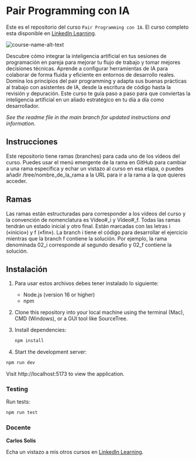 # Pair Programming con IA
Este es el repositorio del curso `Pair Programming con IA`. El curso completo esta disponible en [LinkedIn Learning][lil-course-url].

![course-name-alt-text][lil-thumbnail-url] 

Descubre cómo integrar la inteligencia artificial en tus sesiones de programación en pareja para mejorar tu flujo de trabajo y tomar mejores decisiones técnicas. Aprende a configurar herramientas de IA para colaborar de forma fluida y eficiente en entornos de desarrollo reales. Domina los principios del pair programming y adapta sus buenas prácticas al trabajo con asistentes de IA, desde la escritura de código hasta la revisión y depuración. Este curso te guía paso a paso para que conviertas la inteligencia artificial en un aliado estratégico en tu día a día como desarrollador.

_See the readme file in the main branch for updated instructions and information._

## Instrucciones
Este repositorio tiene ramas (branches) para cada uno de los vídeos del curso. Puedes usar el menú emergente de la rama en GitHub para cambiar a una rama específica y echar un vistazo al curso en esa etapa, o puedes añadir /tree/nombre_de_la_rama a la URL para ir a la rama a la que quieres acceder.

## Ramas
Las ramas están estructuradas para corresponder a los vídeos del curso y la convención de nomenclatura es Vídeo#_i y Vídeo#_f. Todas las ramas tendrán un estado inicial y otro final. Están marcadas con las letras i («inicio») y f («fin»). La branch i tiene el código para desarrollar el ejercicio mientras que la branch f contiene la solución. Por ejemplo, la rama denominada 02_i corresponde al segundo desafío y 02_f contiene la solución.


## Instalación
1. Para usar estos archivos debes tener instalado lo siguiente:
	- Node.js (version 16 or higher)
    - npm

2. Clone this repository into your local machine using the terminal (Mac), CMD (Windows), or a GUI tool like SourceTree.

3. Install dependencies:
   ```bash
   npm install
   ```

4. Start the development server:
```bash
npm run dev
```

Visit http://localhost:5173 to view the application.

### Testing

Run tests:
```bash
npm run test
```
### Docente

**Carlos Solís**

Echa un vistazo a mis otros cursos en [LinkedIn Learning](https://www.linkedin.com/learning/instructors/carlos-solis).

[0]: # (Replace these placeholder URLs with actual course URLs)
[lil-course-url]: https://www.linkedin.com/learning/pair-programming-con-ia
[lil-thumbnail-url]: https://media.licdn.com/dms/image/v2/D4E0DAQHlpqxcKGxeOw/learning-public-crop_675_1200/B4EZhWCTwlHoAY-/0/1753790102900?e=2147483647&v=beta&t=P7_8vfGhuIq4COCLrCarDTzZHjiBkrbTclfy-bkdowE


